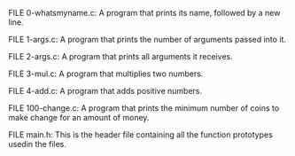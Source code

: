 FILE 0-whatsmyname.c: A program that prints its name, followed by a new line.

FILE 1-args.c: A program that prints the number of arguments passed into it.

FILE 2-args.c: A program that prints all arguments it receives.

FILE 3-mul.c: A program that multiplies two numbers.

FILE 4-add.c: A program that adds positive numbers.

FILE 100-change.c: A program that prints the minimum number of coins to make change for an amount of money.

FILE main.h: This is the header file containing all the function prototypes usedin the files.
